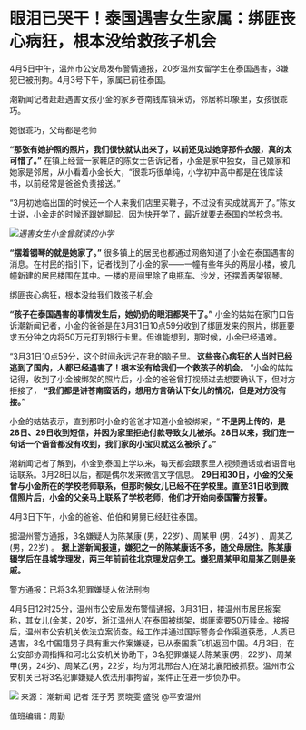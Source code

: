 # 眼泪已哭干！泰国遇害女生家属：绑匪丧心病狂，根本没给救孩子机会

4月5日中午，温州市公安局发布警情通报，20岁温州女留学生在泰国遇害，3嫌犯已被刑拘。4月3号下午，家属已前往泰国。

潮新闻记者赶赴遇害女孩小金的家乡苍南钱库镇采访，邻居称印象里，女孩很乖巧。

她很乖巧，父母都是老师

**“那张有她护照的照片，我们很快就认出来了，以前还见过她穿那件衣服，真的太可惜了。”**
在镇上经营一家鞋店的陈女士告诉记者，小金是家中独女，自己娘家和她家是邻居，从小看着小金长大，“很乖巧很单纯，小学初中高中都是在钱库读书，以前经常是爸爸负责接送。”

“3月初她临出国的时候还一个人来我们店里买鞋子，不过没有买成就离开了。”陈女士说，小金走的时候还跟她聊起，因为快开学了，最近就要去泰国的学校念书。

![](https://inews.gtimg.com/newsapp_bt/0/15771472515/1000)_遇害女生小金曾就读的小学_

**“摆着钢琴的就是她家了。”**
很多镇上的居民也都通过网络知道了小金在泰国遇害的消息。在村民的指引下，记者找到了小金的家——一幢有些年头的两层小楼，被几幢新建的居民楼围在其中。一楼的房间里除了电瓶车、沙发，还摆着两架钢琴。

绑匪丧心病狂，根本没给我们救孩子机会

**“孩子在泰国遇害的事情发生后，她奶奶的眼泪都哭干了。”**
小金的姑姑在家门口告诉潮新闻记者，小金的爸爸是在3月31日10点59分收到了绑匪发来的照片，绑匪要求五分钟之内将50万元打到银行卡里。但谁能想到，那时候，小金已经遇难。

“3月31日10点59分，这个时间永远记在我的脑子里。 **这些丧心病狂的人当时已经逃到了国内，人都已经遇害了！根本没有给我们一个救孩子的机会。**
”小金的姑姑记得，收到了小金被绑架的照片后，小金的爸爸曾打视频过去想要确认下，但对方拒接了，
**“我们都是讲苍南蛮话的，想用方言确认下女儿的情况，但是对方没有接。”**

小金的姑姑表示，直到那时小金的爸爸才知道小金被绑架，“
**不是网上传的，是28日、29日收到短信，并因为家里拒绝付款导致女儿被杀。28日以来，我们连一句话一个语音都没有收到，我们家的小宝贝就这么被杀了。”**

潮新闻记者了解到，小金到泰国上学以来，每天都会跟家里人视频通话或者语音电话联系。3月28日以后，都是偶尔发来微信文字信息。
**29日和30日，小金的父亲曾与小金所在的学校老师联系，但那时候女儿已经不在学校里。直至31日收到微信照片后，小金的父亲马上联系了学校老师，他们才开始向泰国警方报警。**

4月3日下午，小金的爸爸、伯伯和舅舅已经赶往泰国。

据温州警方通报，3名嫌疑人为陈某康 (男，22岁) 、周某甲 (男，24岁) 、周某乙 (男，22岁) 。
**据上游新闻报道，嫌犯之一的陈某康话不多，随父母居住。陈某康辍学后在县城学理发，两三年前前往北京理发店务工。嫌犯周某甲和周某乙则是亲戚。**

警方通报：已将3名犯罪嫌疑人依法刑拘

4月5日12时25分，温州市公安局发布警情通报，3月31日，接温州市居民报案称，其女儿(金某，20岁，浙江温州人)在泰国被绑架，绑匪索要50万赎金。接报后，温州市公安机关依法立案侦查。经工作并通过国际警务合作渠道获悉，人质已遇害，3名中国籍男子具有重大作案嫌疑，已从泰国乘飞机返回中国。4月3日，在公安部协调指挥和河北公安机关协助下，3名犯罪嫌疑人陈某康(男，22岁)、周某甲(男，24岁)、周某乙(男，22岁，均为河北邢台人)在湖北襄阳被抓获。温州市公安机关已将3名犯罪嫌疑人依法刑事拘留，案件正在进一步侦办中。

![](https://inews.gtimg.com/newsapp_bt/0/15771472516/1000)
来源： 潮新闻 记者 汪子芳 贾晓雯 盛锐 @平安温州

值班编辑：周勤

